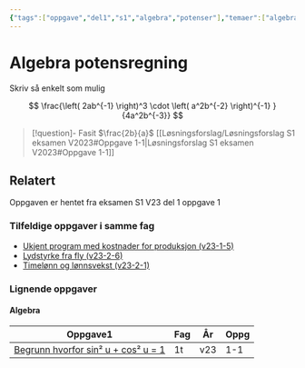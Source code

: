 ```yaml
---
{"tags":["oppgave","del1","s1","algebra","potenser"],"temaer":["algebra","potenser"],"alias":[null],"del":1,"oppgave":1,"fag":"s1","eksamen":"v23","dg-publish":true,"title":"Algebra potensregning","date":"2023-05-29","modified":"2023-06-01","permalink":"/algebra-potensregning/","dgPassFrontmatter":true}
---
```



# Algebra potensregning
Skriv så enkelt som mulig

$$
\frac{\left( 2ab^{-1} \right)^3 \cdot \left( a^2b^{-2} \right)^{-1}  }{4a^2b^{-3}} 
$$

>[!question]- Fasit
> $\frac{2b}{a}$
>[[Løsningsforslag/Løsningsforslag S1 eksamen V2023#Oppgave 1-1\|Løsningsforslag S1 eksamen V2023#Oppgave 1-1]]

## Relatert

<p><span>Oppgaven er hentet fra eksamen S1 V23 del 1 oppgave 1</span></p><h3><span>Tilfeldige oppgaver i samme fag</span></h3><div><ul class="dataview list-view-ul"><li><span><a data-tooltip-position="top" aria-label="Ukjent program med kostnader for produksjon.md" data-href="Ukjent program med kostnader for produksjon.md" href="Ukjent program med kostnader for produksjon.md" class="internal-link" target="_blank" rel="noopener">Ukjent program med kostnader for produksjon (v23-1-5)</a></span></li><li><span><a data-tooltip-position="top" aria-label="Lydstyrke fra fly.md" data-href="Lydstyrke fra fly.md" href="Lydstyrke fra fly.md" class="internal-link" target="_blank" rel="noopener">Lydstyrke fra fly (v23-2-6)</a></span></li><li><span><a data-tooltip-position="top" aria-label="Timelønn og lønnsvekst.md" data-href="Timelønn og lønnsvekst.md" href="Timelønn og lønnsvekst.md" class="internal-link" target="_blank" rel="noopener">Timelønn og lønnsvekst (v23-2-1)</a></span></li></ul></div><h3><span>Lignende oppgaver</span></h3><h4><span>Algebra</span></h4><div><table class="dataview table-view-table"><thead class="table-view-thead"><tr class="table-view-tr-header"><th class="table-view-th"><span>Oppgave</span><span class="dataview small-text">1</span></th><th class="table-view-th"><span>Fag</span></th><th class="table-view-th"><span>År</span></th><th class="table-view-th"><span>Oppg</span></th></tr></thead><tbody class="table-view-tbody"><tr><td><span><a data-tooltip-position="top" aria-label="Begrunn hvorfor sin2 u + cos2 u = 1.md" data-href="Begrunn hvorfor sin2 u + cos2 u = 1.md" href="Begrunn hvorfor sin2 u + cos2 u = 1.md" class="internal-link" target="_blank" rel="noopener">Begrunn hvorfor sin² u + cos² u = 1</a></span></td><td><span>1t</span></td><td><span>v23</span></td><td><span>1-1</span></td></tr></tbody></table></div>
